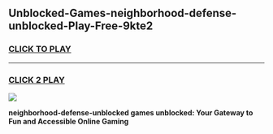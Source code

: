 
## Unblocked-Games-neighborhood-defense-unblocked-Play-Free-9kte2
<h3>
<a href="https://premium76.site?title=neighborhood-defense-unblocked&ref=23A">CLICK TO PLAY</a></h3>
<hr>

<h3>
<a href="https://premium76.site?title=neighborhood-defense-unblocked&ref=23A">CLICK 2 PLAY</a>
  
</h3>

<a href="https://premium76.site?title=neighborhood-defense-unblocked&ref=23A"><img src="https://clearcache.store/games.png"></a>


**neighborhood-defense-unblocked games unblocked: Your Gateway to Fun and Accessible Online Gaming**
